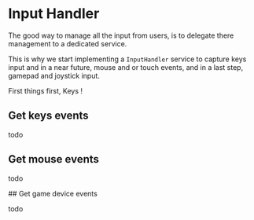 

# Input Handler

The good way to manage all the input from users, is to delegate there management to a dedicated service.

This is why we start implementing a `InputHandler` service to capture keys input and in a near future, mouse and or touch events, and in a last step, gamepad and joystick input.

First things first, Keys !

## Get keys events

todo

## Get mouse events

todo

## Get game device events

todo